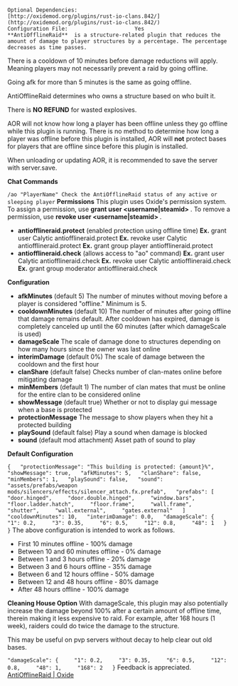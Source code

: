 																														Optional Dependencies:						[http://oxidemod.org/plugins/rust-io-clans.842/](http://oxidemod.org/plugins/rust-io-clans.842/)					Configuration File:						Yes											**AntiOfflineRaid**  is a structure-related plugin that reduces the amount of damage to player structures by a percentage. The percentage decreases as time passes.

There is a cooldown of 10 minutes before damage reductions will apply.  Meaning players may not necessarily prevent a raid by going offline.

Going afk for more than 5 minutes is the same as going offline.

AntiOfflineRaid determines who owns a structure based on who built it.

There is **NO REFUND**  for wasted explosives.

AOR will not know how long a player has been offline unless they go offline while this plugin is running.  There is no method to determine how long a player was offline before this plugin is installed, AOR will **not** protect bases for players that are offline since before this plugin is installed.

When unloading or updating AOR, it is recommended to save the server with server.save.

**Chat Commands** 
		
``/ao "PlayerName"
Check the AntiOfflineRaid status of any active or sleeping player``
**Permissions** 
This plugin uses Oxide's permission system. To assign a permission, use **grant user <username|steamid> <permission>** . To remove a permission, use **revoke user <username|steamid> <permission>** .


* **antiofflineraid.protect** (enabled protection using offline time)
**Ex.**  grant user Calytic antiofflineraid.protect
**Ex.**  revoke user Calytic antiofflineraid.protect
**Ex.**  grant group player antiofflineraid.protect
* **antiofflineraid.check** (allows access to "ao" command)
**Ex.**  grant user Calytic antiofflineraid.check
**Ex.**  revoke user Calytic antiofflineraid.check 
**Ex.**  grant group moderator antiofflineraid.check

**Configuration** 


* **afkMinutes**  (default 5)
The number of minutes without moving before a player is considered "offline."  Minimum is 5.
* **cooldownMinutes**  (default 10)
The number of minutes after going offline that damage remains default.  After cooldown has expired, damage is completely canceled up until the 60 minutes (after which damageScale is used)
* **damageScale** 
The scale of damage done to structures depending on how many hours since the owner was last online
* **interimDamage**  (default 0%)
The scale of damage between the cooldown and the first hour
* **clanShare**  (default false)
Checks number of clan-mates online before mitigating damage
* **minMembers**  (default 1)
The number of clan mates that must be online for the entire clan to be considered online
* **showMessage**  (default true)
Whether or not to display gui message when a base is protected
* **protectionMessage** 
The message to show players when they hit a protected building
* **playSound**  (default false)
Play a sound when damage is blocked
* **sound**  (default mod attachment)
Asset path of sound to play

**Default Configuration** 
		
``{
  "protectionMessage": "This building is protected: {amount}%",
  "showMessage": true,
  "afkMinutes": 5,
  "clanShare": false,
  "minMembers": 1,
  "playSound": false,
  "sound": "assets/prefabs/weapon mods/silencers/effects/silencer_attach.fx.prefab",
  "prefabs": [
    "door.hinged",
    "door.double.hinged",
    "window.bars",
    "floor.ladder.hatch",
    "floor.frame",
    "wall.frame",
    "shutter",
    "wall.external",
    "gates.external"
  ]
  "cooldownMinutes": 10,
  "interimDamage": 0.0,
  "damageScale": {
    "1": 0.2,
    "3": 0.35,
    "6": 0.5,
    "12": 0.8,
    "48": 1
  }
}``
The above configuration is intended to work as follows.


* First 10 minutes offline - 100% damage
* Between 10 and 60 minutes offline - 0% damage
* Between 1 and 3 hours offline - 20% damage
* Between 3 and 6 hours offline - 35% damage
* Between 6 and 12 hours offline - 50% damage
* Between 12 and 48 hours offline - 80% damage
* After 48 hours offline - 100% damage

**Cleaning House Option** 
With damageScale, this plugin may also potentially increase the damage beyond 100% after a certain amount of offline time, therein making it less expensive to raid.  For example, after 168 hours (1 week), raiders could do twice the damage to the structure.

This may be useful on pvp servers without decay to help clear out old bases.
		
``"damageScale": {
    "1": 0.2,
    "3": 0.35,
    "6": 0.5,
    "12": 0.8,
    "48": 1,
    "168": 2
  }``
Feedback is appreciated.  [AntiOfflineRaid | Oxide](http://oxidemod.org/threads/antiofflineraid.12824/)					